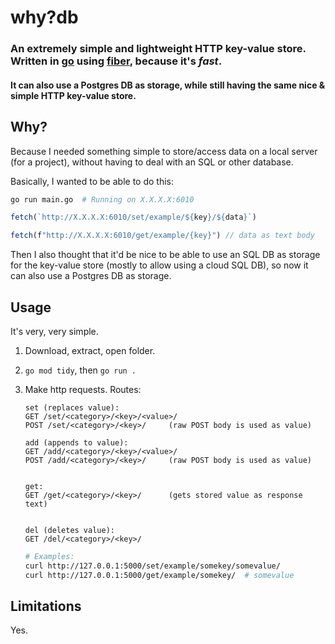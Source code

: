 # why?db

### An extremely simple and lightweight HTTP key-value store. Written in [go](https://github.com/golang/go) using [fiber](https://github.com/gofiber/fiber), because it's _fast_.

#### It can also use a Postgres DB as storage, while still having the same nice & simple HTTP key-value store.

## Why?

Because I needed something simple to store/access data on a local server (for a project), without having to deal with an SQL or other database.

Basically, I wanted to be able to do this:

```bash
go run main.go  # Running on X.X.X.X:6010
```

```javascript
fetch(`http://X.X.X.X:6010/set/example/${key}/${data}`)

fetch(f"http://X.X.X.X:6010/get/example/{key}") // data as text body
```

Then I also thought that it'd be nice to be able to use an SQL DB as storage for the key-value store (mostly to allow using a cloud SQL DB), so now it can also use a Postgres DB as storage.

## Usage

It's very, very simple.

1. Download, extract, open folder.

2. `go mod tidy`, then `go run .`

3. Make http requests. Routes:

   ```markup
   set (replaces value):
   GET /set/<category>/<key>/<value>/
   POST /set/<category>/<key>/     (raw POST body is used as value)

   add (appends to value):
   GET /add/<category>/<key>/<value>/
   POST /add/<category>/<key>/     (raw POST body is used as value)


   get:
   GET /get/<category>/<key>/      (gets stored value as response text)


   del (deletes value):
   GET /del/<category>/<key>/
   ```

   ```bash
   # Examples:
   curl http://127.0.0.1:5000/set/example/somekey/somevalue/
   curl http://127.0.0.1:5000/get/example/somekey/  # somevalue
   ```

## Limitations

Yes.
